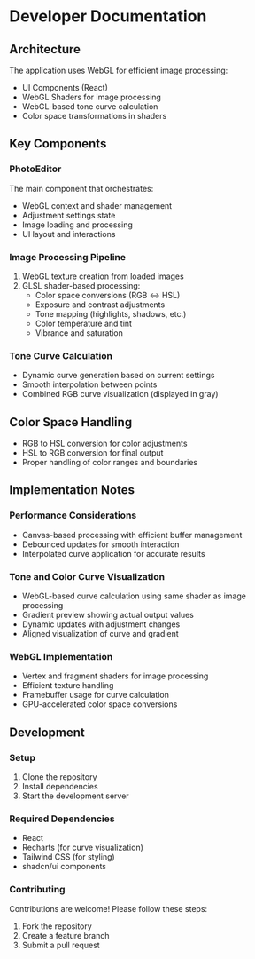 # Developer Documentation

## Architecture
The application uses WebGL for efficient image processing:
- UI Components (React)
- WebGL Shaders for image processing
- WebGL-based tone curve calculation
- Color space transformations in shaders

## Key Components

### PhotoEditor
The main component that orchestrates:
- WebGL context and shader management
- Adjustment settings state
- Image loading and processing
- UI layout and interactions

### Image Processing Pipeline
1. WebGL texture creation from loaded images
2. GLSL shader-based processing:
   - Color space conversions (RGB ↔ HSL)
   - Exposure and contrast adjustments
   - Tone mapping (highlights, shadows, etc.)
   - Color temperature and tint
   - Vibrance and saturation

### Tone Curve Calculation
- Dynamic curve generation based on current settings
- Smooth interpolation between points
- Combined RGB curve visualization (displayed in gray)

## Color Space Handling
- RGB to HSL conversion for color adjustments
- HSL to RGB conversion for final output
- Proper handling of color ranges and boundaries

## Implementation Notes

### Performance Considerations
- Canvas-based processing with efficient buffer management
- Debounced updates for smooth interaction
- Interpolated curve application for accurate results

### Tone and Color Curve Visualization
- WebGL-based curve calculation using same shader as image processing
- Gradient preview showing actual output values
- Dynamic updates with adjustment changes
- Aligned visualization of curve and gradient

### WebGL Implementation
- Vertex and fragment shaders for image processing
- Efficient texture handling
- Framebuffer usage for curve calculation
- GPU-accelerated color space conversions

## Development

### Setup
1. Clone the repository
2. Install dependencies
3. Start the development server

### Required Dependencies
- React
- Recharts (for curve visualization)
- Tailwind CSS (for styling)
- shadcn/ui components

### Contributing
Contributions are welcome! Please follow these steps:
1. Fork the repository
2. Create a feature branch
3. Submit a pull request
